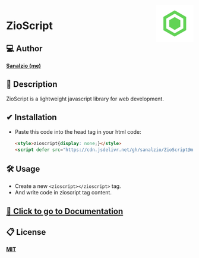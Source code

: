 <img src="./docs/logo.svg" alt="logo" align="right" width=100 />

# ZioScript

## 💻 Author
[**Sanalzio (me)**](https://sanalzio.github.io/)

## 💬 Description
ZioScript is a lightweight javascript library for web development.

## ✔ Installation
- Paste this code into the head tag in your html code:
    ```html
    <style>zioscript{display: none;}</style>
    <script defer src="https://cdn.jsdelivr.net/gh/sanalzio/ZioScript@master/index.js"></script>
    ```

## 🛠 Usage
- Create a new `<zioscript></zioscript>` tag.
- And write code in zioscript tag content.

## [📙 Click to go to Documentation](https://sanalzio.github.io/ZioScript/doc.html)

## 📋 License
[**MIT**](https://raw.githubusercontent.com/sanalzio/ZioScript/master/LICENSE)